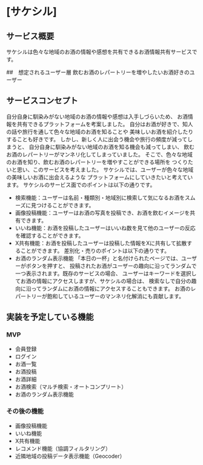 # [サケシル]

## サービス概要
サケシルは色々な地域のお酒の情報や感想を共有できるお酒情報共有サービスです。

##　想定されるユーザー層
飲むお酒のレパートリーを増やしたいお酒好きのユーザー

## サービスコンセプト
自分自身に馴染みがない地域のお酒の情報や感想は入手しづらいため、
お酒情報を共有できるプラットフォームを考案しました。
自分はお酒が好きで、知人の話や旅行を通して色々な地域のお酒を知ることや
美味しいお酒を紹介したりすることも好きです。
しかし、新しく人に出会う機会や旅行の頻度が減ってしまうと、
自分自身に馴染みがない地域のお酒を知る機会も減ってしまい、
飲むお酒のレパートリーがマンネリ化してしまっていました。
そこで、色々な地域のお酒を知り、飲むお酒のレパートリーを増やすことができる場所を
つくりたいと思い、このサービスを考えました。
サケシルでは、ユーザーが色々な地域の美味しいお酒に出会えるような
プラットフォームにしていきたいと考えています。
サケシルのサービス面でのポイントは以下の通りです。
* 検索機能：ユーザーは名前・種類別・地域別に検索して気になるお酒をスムーズに見つけることができます。
* 画像投稿機能：ユーザーはお酒の写真を投稿でき、お酒を飲むイメージを共有できます。　
* いいね機能：お酒を投稿したユーザーはいいね数を見て他のユーザーの反応を確認することができます。
* X共有機能：お酒を投稿したユーザーは投稿した情報をXに共有して拡散することができます。
差別化・売りのポイントは以下の通りです。
* お酒のランダム表示機能
「本日の一杯」と名付けられたページでは、ユーザーがボタンを押すと、
投稿されたお酒がユーザーの趣向に沿ってランダムで一つ表示されます。既存のサービスの場合、
ユーザーはキーワードを選択してお酒の情報にアクセスしますが、サケシルの場合は、
検索なしで自分の趣向に沿ってランダムにお酒の情報にアクセスすることもできます。
お酒のレパートリーが飽和しているユーザーのマンネリ化解消にも貢献します。

## 実装を予定している機能
### MVP
* 会員登録
* ログイン
* お酒一覧
* お酒投稿
* お酒詳細
* お酒検索（マルチ検索・オートコンプリート）
* お酒のランダム表示機能

### その後の機能
* 画像投稿機能
* いいね機能
* X共有機能
* レコメンド機能（協調フィルタリング）
* 近隣地域の投稿データ表示機能（Geocoder）